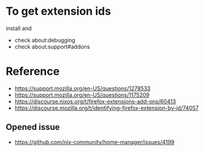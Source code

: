 # To get extension ids
install and
- check about:debugging
- check about:support#addons

# Reference
- https://support.mozilla.org/en-US/questions/1278533
- https://support.mozilla.org/en-US/questions/1175209
- https://discourse.nixos.org/t/firefox-extensions-add-ons/60413
- https://discourse.mozilla.org/t/identifying-firefox-extension-by-id/74057

## Opened issue
- https://github.com/nix-community/home-manager/issues/4199
